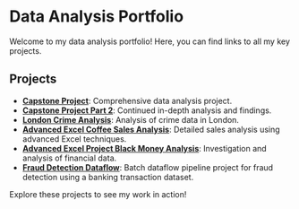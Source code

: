 # Data Analysis Portfolio

Welcome to my data analysis portfolio! Here, you can find links to all my key projects.

## Projects
- **[Capstone Project](https://github.com/Deepak-Mishra815/Capstone-Project)**: Comprehensive data analysis project.
- **[Capstone Project Part 2](https://github.com/Deepak-Mishra815/Capstone-Project-Part-2)**: Continued in-depth analysis and findings.
- **[London Crime Analysis](https://github.com/Deepak-Mishra815/London-Crime-Analysis)**: Analysis of crime data in London.
- **[Advanced Excel Coffee Sales Analysis](https://github.com/Deepak-Mishra815/Advanced-Excel-Coffee-Sales-Analysis)**: Detailed sales analysis using advanced Excel techniques.
- **[Advanced Excel Project Black Money Analysis](https://github.com/Deepak-Mishra815/Advanced-Excel-Project-Black-Money-Analysis)**: Investigation and analysis of financial data.
- **[Fraud Detection Dataflow](https://github.com/Deepak-Mishra815/fraud-detection-dataflow)**: Batch dataflow pipeline project for fraud detection using a banking transaction dataset.

Explore these projects to see my work in action!

